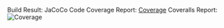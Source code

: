 Build Result: 
JaCoCo Code Coverage Report: [Coverage](./target/site/jacoco/index.html)
Coveralls Report: ![Coverage](https://coveralls.io/repos/github/MarcGiu/MeT/badge.svg)
